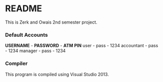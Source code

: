 # README #

This is Zerk and Owais 2nd semester project.

### Default Accounts ###
**USERNAME**      - **PASSWORD**    - **ATM PIN**
user          - pass        - 1234
accountant    - pass        - 1234
manager       - pass        - 1234

### Compiler ###

This program is compiled using Visual Studio 2013.